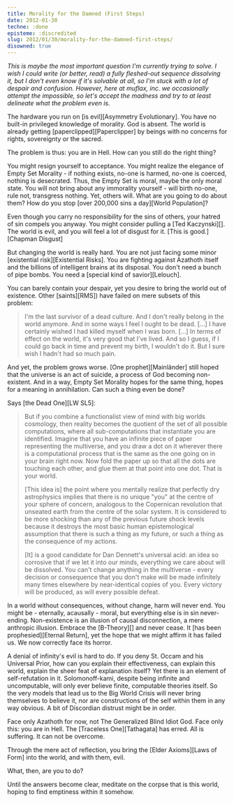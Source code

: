 ```yaml
---
title: Morality for the Damned (First Steps)
date: 2012-01-30
techne: :done
episteme: :discredited
slug: 2012/01/30/morality-for-the-damned-first-steps/
disowned: true
---
```


*This is maybe the most important question I'm currently trying to solve. I wish I could write (or better, read) a fully fleshed-out sequence dissolving it, but I don't even know if it's solvable at all, so I'm stuck with a lot of despair and confusion. However, here at muflax, inc. we occasionally attempt the impossible, so let's accept the madness and try to at least delineate what the problem even is.*

The hardware you run on [is evil][Asymmetry Evolutionary]. You have no built-in privileged knowledge of morality. God is absent. The world is already getting [paperclipped][Paperclipper] by beings with no concerns for rights, sovereignty or the sacred.

The problem is thus: you are in Hell. How can you still do the right thing?

You might resign yourself to acceptance. You might realize the elegance of Empty Set Morality - if nothing exists, no-one is harmed, no-one is coerced, nothing is desecrated. Thus, the Empty Set is moral, maybe the only moral state. You will not bring about any immorality yourself - will birth no-one, rule not, transgress nothing. Yet, others will. What are you going to do about them? How do you stop [over 200,000 sins a day][World Population]?

Even though you carry no responsibility for the sins of others, your hatred of sin compels you anyway. You might consider pulling a [Ted Kaczynski][]. The world is evil, and you will feel a lot of disgust for it. [This is good.][Chapman Disgust]

But changing the world is really hard. You are not just facing some minor [existential risk][Existential Risks]. You are fighting against Azathoth itself and the billions of intelligent brains at its disposal. You don't need a bunch of pipe bombs. You need a [special kind of savior][Lelouch].

You can barely contain your despair, yet you desire to bring the world out of existence. Other [saints][RMS]) have failed on mere subsets of this problem:

> I'm the last survivor of a dead culture. And I don't really belong in the world anymore. And in some ways I feel I ought to be dead. [...] I have certainly wished I had killed myself when I was born. [...] In terms of effect on the world, it's very good that I've lived. And so I guess, if I could go back in time and prevent my birth, I wouldn't do it. But I sure wish I hadn't had so much pain.

And yet, the problem grows worse. [One prophet][Mainländer] still hoped that the universe is an act of suicide, a process of God becoming non-existent. And in a way, Empty Set Morality hopes for the same thing, hopes for a meaning in annihilation. Can such a thing even be done?

Says [the Dead One][LW SL5]:

> But if you combine a functionalist view of mind with big worlds cosmology, then reality becomes the quotient of the set of all possible computations, where all sub-computations that instantiate you are identified. Imagine that you have an infinite piece of paper representing the multiverse, and you draw a dot on it wherever there is a computational process that is the same as the one going on in your brain right now. Now fold the paper up so that all the dots are touching each other, and glue them at that point into one dot. That is your world. 
> 
> [This idea is] the point where you mentally realize that perfectly dry astrophysics implies that there is no unique "you" at the centre of your sphere of concern, analogous to the Copernican revolution that unseated earth from the centre of the solar system. It is considered to be more shocking than any of the previous future shock levels because it destroys the most basic human epistemological assumption that there is such a thing as my future, or such a thing as the consequence of my actions. 
>
> [It] is a good candidate for Dan Dennett's universal acid: an idea so corrosive that if we let it into our minds, everything we care about will be dissolved. You can't change anything in the multiverse - every decision or consequence that you don't make will be made infinitely many times elsewhere by near-identical copies of you. Every victory will be produced, as will every possible defeat.

In a world without consequences, without change, harm will never end. You might be - eternally, acausally - moral, but everything else is in sin never-ending. Non-existence is an illusion of causal disconnection, a mere anthropic illusion. Embrace the [B-Theory][] and never cease. It [has been prophesied][Eternal Return], yet the hope that we might affirm it has failed us. We now correctly face its horror.

A denial of infinity's evil is hard to do. If you deny St. Occam and his Universal Prior, how can you explain their effectiveness, can explain this world, explain the sheer feat of explanation itself? Yet there is an element of self-refutation in it. Solomonoff-kami, despite being infinite and uncomputable, will only ever believe finite, computable theories itself. So the very models that lead us to the Big World Crisis will never bring themselves to believe it, nor are constructions of the self within them in any way obvious. A bit of Discordian distrust might be in order.

Face only Azathoth for now, not The Generalized Blind Idiot God. Face only this: you are in Hell. The [Traceless One][Tathagata] has erred. All is suffering. It can not be overcome.

Through the mere act of reflection, you bring the [Elder Axioms][Laws of Form] into the world, and with them, evil.

What, then, are you to do? 

Until the answers become clear, meditate on the corpse that is this world, hoping to find emptiness within it somehow.
